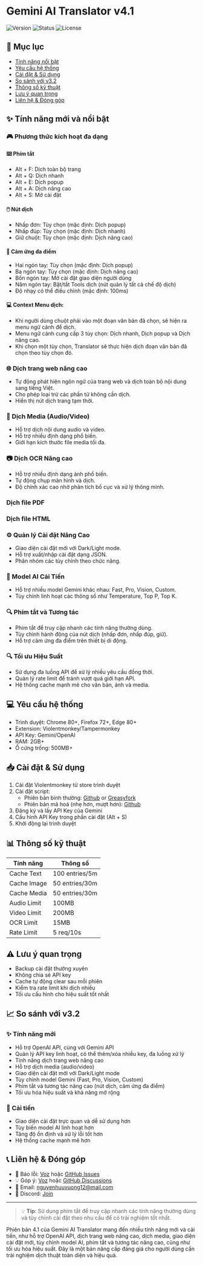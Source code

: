 # Gemini AI Translator v4.1

![Version](https://img.shields.io/badge/version-4.1-blue)
![Status](https://img.shields.io/badge/status-updated-green)
![License](https://img.shields.io/badge/license-MIT-orange)

## 📑 Mục lục
- [Tính năng nổi bật](#tính-năng-mới-và-nổi-bật)
- [Yêu cầu hệ thống](#-yêu-cầu-hệ-thống)
- [Cài đặt & Sử dụng](#-cài-đặt--sử-dụng)
- [So sánh với v3.2](#-so-sánh-với-v32)
- [Thông số kỹ thuật](#-thông-số-kỹ-thuật)
- [Lưu ý quan trọng](#️-lưu-ý-quan-trọng)
- [Liên hệ & Đóng góp](#-liên-hệ--đóng-góp)

## ✨ Tính năng mới và nổi bật

### 🎮 Phương thức kích hoạt đa dạng

#### ⌨️ Phím  tắt
- Alt + F: Dịch toàn bộ trang
- Alt + Q: Dịch nhanh
- Alt + E: Dịch popup
- Alt + A: Dịch nâng cao
- Alt + S: Mở cài đặt

#### 🖱️ Nút dịch
- Nhấp đơn: Tùy chọn (mặc định: Dịch popup)
- Nhấp đúp: Tùy chọn (mặc định: Dịch nhanh)
- Giữ chuột: Tùy chọn (mặc định: Dịch nâng cao)

#### 📱 Cảm ứng đa điểm
- Hai ngón tay: Tùy chọn (mặc định: Dịch popup)
- Ba ngón tay: Tùy chọn (mặc định: Dịch nâng cao)
- Bốn ngón tay: Mở cài đặt giao diện người dùng
- Năm ngón tay: Bật/tắt Tools dịch (nút quản lý tất cả chế độ dịch)
- Độ nhạy có thể điều chỉnh (mặc định: 100ms)

#### 💻 Context Menu dịch:
   - Khi người dùng chuột phải vào một đoạn văn bản đã chọn, sẽ hiện ra menu ngữ cảnh để dịch.
   - Menu ngữ cảnh cung cấp 3 tùy chọn: Dịch nhanh, Dịch popup và Dịch nâng cao.
   - Khi chọn một tùy chọn, Translator sẽ thực hiện dịch đoạn văn bản đã chọn theo tùy chọn đó.


### 🌐 Dịch trang web nâng cao
- Tự động phát hiện ngôn ngữ của trang web và dịch toàn bộ nội dung sang tiếng Việt.
- Cho phép loại trừ các phần tử không cần dịch.
- Hiển thị nút dịch trang tạm thời.

### 🎵 Dịch Media (Audio/Video)
- Hỗ trợ dịch nội dung audio và video.
- Hỗ trợ nhiều định dạng phổ biến.
- Giới hạn kích thước file media tối đa.

### 📷 Dịch OCR Nâng cao
- Hỗ trợ nhiều định dạng ảnh phổ biến.
- Tự động chụp màn hình và dịch.
- Độ chính xác cao nhờ phân tích bố cục và xử lý thông minh.

### Dịch file PDF

### Dịch file HTML

### ⚙️ Quản lý Cài đặt Nâng Cao
- Giao diện cài đặt mới với Dark/Light mode.
- Hỗ trợ xuất/nhập cài đặt dạng JSON.
- Phân nhóm các tùy chỉnh theo chức năng.

### 🤖 Model AI Cải Tiến
- Hỗ trợ nhiều model Gemini khác nhau: Fast, Pro, Vision, Custom.
- Tùy chỉnh linh hoạt các thông số như Temperature, Top P, Top K.

### 🔍 Phím tắt và Tương tác
- Phím tắt để truy cập nhanh các tính năng thường dùng.
- Tùy chỉnh hành động của nút dịch (nhấp đơn, nhấp đúp, giữ).
- Hỗ trợ cảm ứng đa điểm trên thiết bị di động.

### 🔍 Tối ưu Hiệu Suất
- Sử dụng đa luồng API để xử lý nhiều yêu cầu đồng thời.
- Quản lý rate limit để tránh vượt quá giới hạn API.
- Hệ thống cache mạnh mẽ cho văn bản, ảnh và media.

## 💻 Yêu cầu hệ thống
- Trình duyệt: Chrome 80+, Firefox 72+, Edge 80+
- Extension: Violentmonkey/Tampermonkey
- API Key: Gemini/OpenAI
- RAM: 2GB+
- Ổ cứng trống: 500MB+

## 📥 Cài đặt & Sử dụng
1. Cài đặt Violentmonkey từ store trình duyệt
2. Cài đặt script:
    - Phiên bản bình thường: [Github](https://github.com/king1x32/UserScripts/raw/refs/heads/main/Gemini_AI_Translator_(Inline&Popup).user.js) or [Greasyfork](https://greasyfork.org/vi/scripts/529348-gemini-ai-translator-inline-popup?locale_override=1)
    - Phiên bản mã hoá (nhẹ hơn, mượt hơn): [Github](https://raw.githubusercontent.com/king1x32/compiledUserscripts/release/release/Gemini20AI20Translator2028Inline2020Popup29.user.js)
3. Đăng ký và lấy API Key của Gemini
4. Cấu hình API Key trong phần cài đặt (Alt + S)
5. Khởi động lại trình duyệt

## 📊 Thông số kỹ thuật
| Tính năng | Thông số |
|-----------|----------|
| Cache Text | 100 entries/5m |
| Cache Image | 50 entries/30m |
| Cache Media | 50 entries/30m |
| Audio Limit | 100MB |
| Video Limit | 200MB |
| OCR Limit | 15MB |
| Rate Limit | 5 req/10s |

## ⚠️ Lưu ý quan trọng
- Backup cài đặt thường xuyên
- Không chia sẻ API key
- Cache tự động clear sau mỗi phiên
- Kiểm tra rate limit khi dịch nhiều
- Tối ưu cấu hình cho hiệu suất tốt nhất

## 📈 So sánh với v3.2

### ✨ Tính năng mới
- Hỗ trợ OpenAI API, cùng với Gemini API
- Quản lý API key linh hoạt, có thể thêm/xóa nhiều key, đa luồng xử lý
- Tính năng dịch trang web nâng cao
- Hỗ trợ dịch media (audio/video)
- Giao diện cài đặt mới với Dark/Light mode
- Tùy chỉnh model Gemini (Fast, Pro, Vision, Custom)
- Phím tắt và tương tác nâng cao (nút dịch, cảm ứng đa điểm)
- Tối ưu hóa hiệu suất và khả năng mở rộng

### 🔄 Cải tiến
- Giao diện cài đặt trực quan và dễ sử dụng hơn
- Tùy biến model AI linh hoạt hơn
- Tăng độ ổn định và xử lý lỗi tốt hơn
- Hệ thống cache mạnh mẽ hơn

## 📞 Liên hệ & Đóng góp
- 🐛 Báo lỗi: [Voz](https://voz.vn/t/script-dung-ai-%C4%91e-dich-moi-thu-text-anh-audio-video.1072947/) hoặc [GitHub Issues](https://github.com/king1x32/UserScripts/issues)
- 💡 Góp ý: [Voz](https://voz.vn/t/script-dung-ai-%C4%91e-dich-moi-thu-text-anh-audio-video.1072947/) hoặc [GitHub Discussions](https://github.com/king1x32/UserScripts/discussions)
- 📧 Email: nguyenhuuvuong12@mail.com
- 💬 Discord: [Join](https://discord.gg/CywqJTph)

---

> 💡 **Tip**: Sử dụng phím tắt để truy cập nhanh các tính năng thường dùng và tùy chỉnh cài đặt theo nhu cầu để có trải nghiệm tốt nhất.

Phiên bản 4.1 của Gemini AI Translator mang đến nhiều tính năng mới và cải tiến, như hỗ trợ OpenAI API, dịch trang web nâng cao, dịch media, giao diện cài đặt mới, tùy chỉnh model AI, phím tắt và tương tác nâng cao, cũng như tối ưu hóa hiệu suất. Đây là một bản nâng cấp đáng giá cho người dùng cần trải nghiệm dịch thuật toàn diện và hiệu quả.
